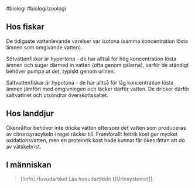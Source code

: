 #biologi #biologi/zoologi
## Hos fiskar
De tidigaste vattenlevande varelser var isotona (samma koncentration lösta ämnen som omgivande vatten).

Sötvattenfiskar är hypertona - de har alltså för hög koncentration lösta ämnen och suger därmed in vatten (ofta genom gälarna), varför de ständigt behöver pumpa ut det, typiskt genom urinen.

Saltvattenfiskar är hypotona - de har alltså för låg koncentration lösta ämnen jämfört med omgivningen och läcker därför vatten. De dricker därför saltvattnet och utsöndrar överskottssaltet.
## Hos landdjur
Ökenråttor behöver inte dricka vatten eftersom det vatten som produceras av citronsyracykeln i regel räcker till. Framförallt fettrik kost ger mycket oxidationsvatten, men en proteinrik kost hade kunnat får ökenråttan att dö av vätskebrist.
## I människan
> [!info] Huvudartikel
> Läs huvudartikeln [[Urinsystemet]].
